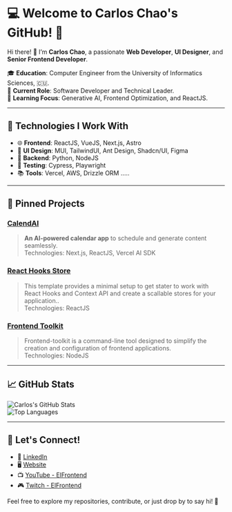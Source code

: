 # 💻 Welcome to Carlos Chao's GitHub! 🌟  

Hi there! 👋 I’m **Carlos Chao**, a passionate **Web Developer**, **UI Designer**, and **Senior Frontend Developer**.  

🎓 **Education**: Computer Engineer from the University of Informatics Sciences, 🇨🇺.  
💼 **Current Role**: Software Developer and Technical Leader.  
🌱 **Learning Focus**: Generative AI, Frontend Optimization, and ReactJS.  

---

## 🚀 **Technologies I Work With**  
- 🌐 **Frontend**: ReactJS, VueJS, Next.js, Astro  
- 🎨 **UI Design**: MUI, TailwindUI, Ant Design, Shadcn/UI, Figma  
- 🐍 **Backend**: Python, NodeJS
- 🧪 **Testing**: Cypress, Playwright  
- 📚 **Tools**: Vercel, AWS, Drizzle ORM .....  

---

## 📌 **Pinned Projects**  

### [CalendAI](https://github.com/el-frontend/calendai)
> **An AI-powered calendar app** to schedule and generate content seamlessly.  
Technologies: Next.js, ReactJS, Vercel AI SDK  

### [React Hooks Store](https://github.com/el-frontend/react-hooks-store-starter)
> This template provides a minimal setup to get stater to work with React Hooks and Context API and create a scallable stores for your application..  
Technologies: ReactJS  

### [Frontend Toolkit](https://github.com/el-frontend/frontend-toolkit)
> Frontend-toolkit is a command-line tool designed to simplify the creation and configuration of frontend applications.  
Technologies: NodeJS  

---

## 📈 **GitHub Stats**  
![Carlos's GitHub Stats](https://github-readme-stats.vercel.app/api?username=el-frontend&show_icons=true&theme=radical)  
![Top Languages](https://github-readme-stats.vercel.app/api/top-langs/?username=el-frontend&layout=compact&theme=radical)  

---

## 🌟 **Let's Connect!**  
- 💼 [LinkedIn](https://linkedin.com/in/carlos-chao)  
- 🖥️ [Website](https://youtube.com/@ElFrontend)  
- 📺 [YouTube - ElFrontend](https://youtube.com/@ElFrontend)  
- 🎮 [Twitch - ElFrontend](https://twitch.tv/elfrontend)  

Feel free to explore my repositories, contribute, or just drop by to say hi! 🚀  
